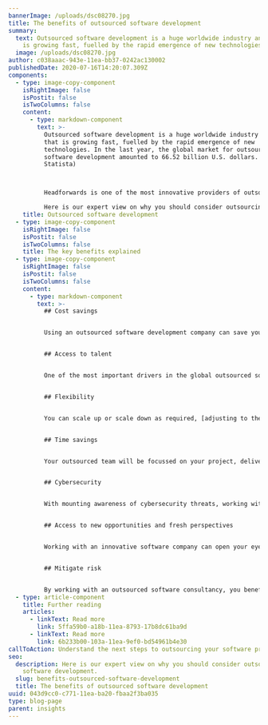 ```yaml
---
bannerImage: /uploads/dsc08270.jpg
title: The benefits of outsourced software development
summary:
  text: Outsourced software development is a huge worldwide industry and one that
    is growing fast, fuelled by the rapid emergence of new technologies.
  image: /uploads/dsc08270.jpg
author: c038aaac-943e-11ea-bb37-0242ac130002
publishedDate: 2020-07-16T14:20:07.309Z
components:
  - type: image-copy-component
    isRightImage: false
    isPostit: false
    isTwoColumns: false
    content:
      - type: markdown-component
        text: >-
          Outsourced software development is a huge worldwide industry and one
          that is growing fast, fuelled by the rapid emergence of new
          technologies. In the last year, the global market for outsourced
          software development amounted to 66.52 billion U.S. dollars. (Source:
          Statista)



          Headforwards is one of the most innovative providers of outsourced software in the UK, with established clients across Europe and Asia.

          Here is our expert view on why you should consider outsourcing your software development.
    title: Outsourced software development
  - type: image-copy-component
    isRightImage: false
    isPostit: false
    isTwoColumns: false
    title: The key benefits explained
  - type: image-copy-component
    isRightImage: false
    isPostit: false
    isTwoColumns: false
    content:
      - type: markdown-component
        text: >-
          ## Cost savings


          Using an outsourced software development company can save you a significant amount of money. You avoid recruitment fees and the costs associated with training and onboarding staff. Added to this, you avoid extra employment costs such as NI and other staff overheads, like premises and equipment. Nevertheless, quality always matters more – so in choosing your provider it is vital to look beyond simply price. 


          ## Access to talent


          One of the most important drivers in the global outsourced software development market is the rapid emergence of new technologies. This means it can be increasingly difficult for companies to [find the software talent they need](https://www.headforwards.com/who-we-are/how-we-recruit/). IT is a sector which is experiencing significant skills shortages, especially in some of the very latest software areas. Outsourcing software development is a way around this and gives you access to a huge pool of talent, with diverse and leading-edge technology expertise. 


          ## Flexibility


          You can scale up or scale down as required, [adjusting to the needs of your business](https://www.headforwards.com/how-we-work/continuous-delivery/). So if, for example, you need to redeploy budget or if you expand your in-house team, you could reduce the amount of work you outsource. If, on the other hand, you want to scale up or if you need experts in another area of competency, you have the ability to do that. There is also built-in flexibility in the way outsourced software developers work with their clients. For instance, they can be used to augment an in-house team or to act as a standalone dedicated team working on a specific project. 


          ## Time savings


          Your outsourced team will be focussed on your project, delivering in line with your required critical path. This can mean reduced time to market and provide a competitive advantage. Your outsourced team will also be able to hit the ground running, as they are experienced in working on a project basis and delivering against demanding KPIs. 


          ## Cybersecurity


          With mounting awareness of cybersecurity threats, working with a good outsourced software development company can give you immediate access to high level skills and protocols to ensure that your data is safe and compliant. 


          ## Access to new opportunities and fresh perspectives


          Working with an innovative software company can open your eyes to [emerging opportunities](https://www.headforwards.com/what-we-do/services/proof-of-concept/). Software companies with multidisciplinary teams feature a variety of competency centres and this can help keep your own business at the cutting edge. An outsourced software development consultancy will be able to bring a fresh perspective to your business and help your company think outside the box. 


          ## Mitigate risk


          By working with an outsourced software consultancy, you benefit from access to robust project management and quality control systems that are tried and tested. Having these systems at the core of their approach helps to mitigate risk for your business.
  - type: article-component
    title: Further reading
    articles:
      - linkText: Read more
        link: 5ffa59b0-a18b-11ea-8793-17b8dc61ba9d
      - linkText: Read more
        link: 6b233b00-103a-11ea-9ef0-bd54961b4e30
callToAction: Understand the next steps to outsourcing your software projects
seo:
  description: Here is our expert view on why you should consider outsourcing your
    software development.
  slug: benefits-outsourced-software-development
  title: The benefits of outsourced software development
uuid: 043d9cc0-c771-11ea-ba20-fbaa2f3ba035
type: blog-page
parent: insights
---
```

